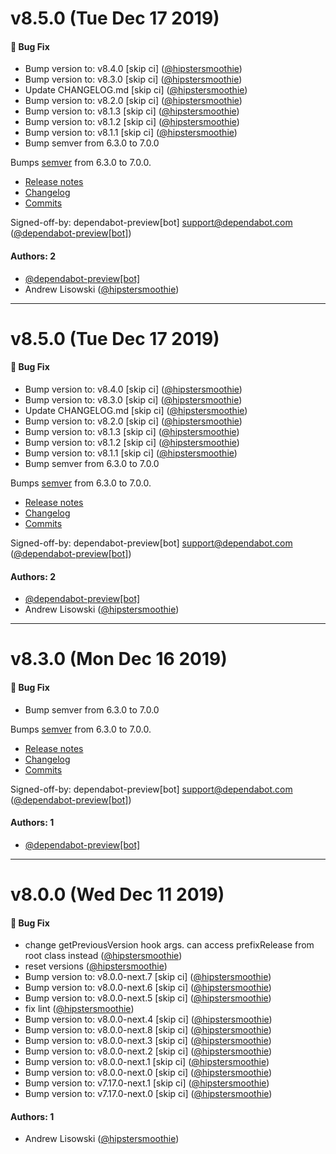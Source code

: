 # v8.5.0 (Tue Dec 17 2019)

#### 🐛  Bug Fix

- Bump version to: v8.4.0 [skip ci]  ([@hipstersmoothie](https://github.com/hipstersmoothie))
- Bump version to: v8.3.0 [skip ci]  ([@hipstersmoothie](https://github.com/hipstersmoothie))
- Update CHANGELOG.md [skip ci]  ([@hipstersmoothie](https://github.com/hipstersmoothie))
- Bump version to: v8.2.0 [skip ci]  ([@hipstersmoothie](https://github.com/hipstersmoothie))
- Bump version to: v8.1.3 [skip ci]  ([@hipstersmoothie](https://github.com/hipstersmoothie))
- Bump version to: v8.1.2 [skip ci]  ([@hipstersmoothie](https://github.com/hipstersmoothie))
- Bump version to: v8.1.1 [skip ci]  ([@hipstersmoothie](https://github.com/hipstersmoothie))
- Bump semver from 6.3.0 to 7.0.0

Bumps [semver](https://github.com/npm/node-semver) from 6.3.0 to 7.0.0.
- [Release notes](https://github.com/npm/node-semver/releases)
- [Changelog](https://github.com/npm/node-semver/blob/master/CHANGELOG.md)
- [Commits](https://github.com/npm/node-semver/compare/v6.3.0...v7.0.0)

Signed-off-by: dependabot-preview[bot] <support@dependabot.com>  ([@dependabot-preview[bot]](https://github.com/dependabot-preview[bot]))

#### Authors: 2

- [@dependabot-preview[bot]](https://github.com/dependabot-preview[bot])
- Andrew Lisowski ([@hipstersmoothie](https://github.com/hipstersmoothie))

---

# v8.5.0 (Tue Dec 17 2019)

#### 🐛  Bug Fix

- Bump version to: v8.4.0 [skip ci]  ([@hipstersmoothie](https://github.com/hipstersmoothie))
- Bump version to: v8.3.0 [skip ci]  ([@hipstersmoothie](https://github.com/hipstersmoothie))
- Update CHANGELOG.md [skip ci]  ([@hipstersmoothie](https://github.com/hipstersmoothie))
- Bump version to: v8.2.0 [skip ci]  ([@hipstersmoothie](https://github.com/hipstersmoothie))
- Bump version to: v8.1.3 [skip ci]  ([@hipstersmoothie](https://github.com/hipstersmoothie))
- Bump version to: v8.1.2 [skip ci]  ([@hipstersmoothie](https://github.com/hipstersmoothie))
- Bump version to: v8.1.1 [skip ci]  ([@hipstersmoothie](https://github.com/hipstersmoothie))
- Bump semver from 6.3.0 to 7.0.0

Bumps [semver](https://github.com/npm/node-semver) from 6.3.0 to 7.0.0.
- [Release notes](https://github.com/npm/node-semver/releases)
- [Changelog](https://github.com/npm/node-semver/blob/master/CHANGELOG.md)
- [Commits](https://github.com/npm/node-semver/compare/v6.3.0...v7.0.0)

Signed-off-by: dependabot-preview[bot] <support@dependabot.com>  ([@dependabot-preview[bot]](https://github.com/dependabot-preview[bot]))

#### Authors: 2

- [@dependabot-preview[bot]](https://github.com/dependabot-preview[bot])
- Andrew Lisowski ([@hipstersmoothie](https://github.com/hipstersmoothie))

---

# v8.3.0 (Mon Dec 16 2019)

#### 🐛  Bug Fix

- Bump semver from 6.3.0 to 7.0.0

Bumps [semver](https://github.com/npm/node-semver) from 6.3.0 to 7.0.0.
- [Release notes](https://github.com/npm/node-semver/releases)
- [Changelog](https://github.com/npm/node-semver/blob/master/CHANGELOG.md)
- [Commits](https://github.com/npm/node-semver/compare/v6.3.0...v7.0.0)

Signed-off-by: dependabot-preview[bot] <support@dependabot.com>  ([@dependabot-preview[bot]](https://github.com/dependabot-preview[bot]))

#### Authors: 1

- [@dependabot-preview[bot]](https://github.com/dependabot-preview[bot])

---

# v8.0.0 (Wed Dec 11 2019)

#### 🐛  Bug Fix

- change getPreviousVersion hook args. can access prefixRelease from root class instead  ([@hipstersmoothie](https://github.com/hipstersmoothie))
- reset versions  ([@hipstersmoothie](https://github.com/hipstersmoothie))
- Bump version to: v8.0.0-next.7 [skip ci]  ([@hipstersmoothie](https://github.com/hipstersmoothie))
- Bump version to: v8.0.0-next.6 [skip ci]  ([@hipstersmoothie](https://github.com/hipstersmoothie))
- Bump version to: v8.0.0-next.5 [skip ci]  ([@hipstersmoothie](https://github.com/hipstersmoothie))
- fix lint  ([@hipstersmoothie](https://github.com/hipstersmoothie))
- Bump version to: v8.0.0-next.4 [skip ci]  ([@hipstersmoothie](https://github.com/hipstersmoothie))
- Bump version to: v8.0.0-next.8 [skip ci]  ([@hipstersmoothie](https://github.com/hipstersmoothie))
- Bump version to: v8.0.0-next.3 [skip ci]  ([@hipstersmoothie](https://github.com/hipstersmoothie))
- Bump version to: v8.0.0-next.2 [skip ci]  ([@hipstersmoothie](https://github.com/hipstersmoothie))
- Bump version to: v8.0.0-next.1 [skip ci]  ([@hipstersmoothie](https://github.com/hipstersmoothie))
- Bump version to: v8.0.0-next.0 [skip ci]  ([@hipstersmoothie](https://github.com/hipstersmoothie))
- Bump version to: v7.17.0-next.1 [skip ci]  ([@hipstersmoothie](https://github.com/hipstersmoothie))
- Bump version to: v7.17.0-next.0 [skip ci]  ([@hipstersmoothie](https://github.com/hipstersmoothie))

#### Authors: 1

- Andrew Lisowski ([@hipstersmoothie](https://github.com/hipstersmoothie))